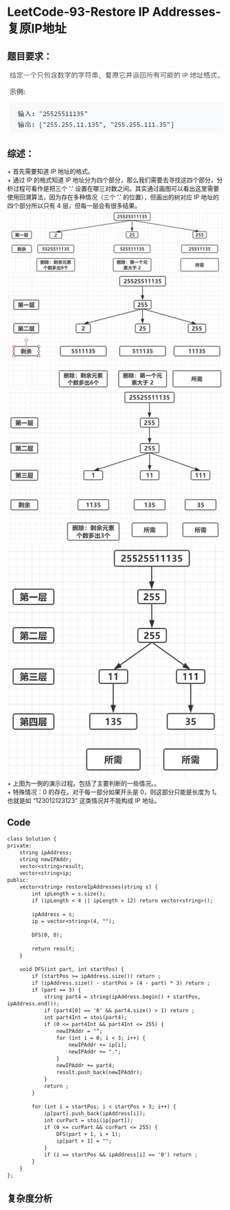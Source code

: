 # LeetCode-93-Restore IP Addresses-复原IP地址

## 题目要求：
![avatar](https://github.com/JakeChanFangZiyuan20/MyLeetCode/blob/master/img/93.png)

## 综述：  
\+ 首先需要知道 IP 地址的格式。  
\+ 通过 IP 的格式知道 IP 地址分为四个部分，那么我们需要去寻找这四个部分，分析过程可看作是把三个 '.' 设置在哪三对数之间。其实通过画图可以看出这里需要使用回溯算法，因为存在多种情况（三个 '.' 的位置），但画出的树对应 IP 地址的四个部分所以只有 4 层，但每一层会有很多结果。  
![avatar](https://github.com/JakeChanFangZiyuan20/MyLeetCode/blob/master/img/93-1.png)  
![avatar](https://github.com/JakeChanFangZiyuan20/MyLeetCode/blob/master/img/93-2.png)  
![avatar](https://github.com/JakeChanFangZiyuan20/MyLeetCode/blob/master/img/93-3.png)  
![avatar](https://github.com/JakeChanFangZiyuan20/MyLeetCode/blob/master/img/93-4.png)  
\+ 上图为一例的演示过程。包括了主要判断的一些情况。。  
\+ 特殊情况：0 的存在。对于每一部分如果开头是 0，则这部分只能是长度为 1。也就是如 “123012123123” 这类情况并不能构成 IP 地址。  

## Code
```
class Solution {
private:
    string ipAddress;
    string newIPAddr;
    vector<string>result;
    vector<string>ip;
public:
    vector<string> restoreIpAddresses(string s) {
        int ipLength = s.size();
        if (ipLength < 4 || ipLength > 12) return vector<string>();

        ipAddress = s;
        ip = vector<string>(4, "");

        DFS(0, 0);

        return result;
    }

    void DFS(int part, int startPos) {
        if (startPos >= ipAddress.size()) return ; 
        if (ipAddress.size() - startPos > (4 - part) * 3) return ;
        if (part == 3) {
            string part4 = string(ipAddress.begin() + startPos, ipAddress.end());
            if (part4[0] == '0' && part4.size() > 1) return ;
            int part4Int = stoi(part4);
            if (0 <= part4Int && part4Int <= 255) {
                newIPAddr = "";
                for (int i = 0; i < 3; i++) {
                    newIPAddr += ip[i];
                    newIPAddr += ".";
                }
                newIPAddr += part4;
                result.push_back(newIPAddr);
            }
            return ;
        }

        for (int i = startPos; i < startPos + 3; i++) {
            ip[part].push_back(ipAddress[i]);
            int curPart = stoi(ip[part]);
            if (0 <= curPart && curPart <= 255) {
                DFS(part + 1, i + 1);
                ip[part + 1] = "";
            }
            if (i == startPos && ipAddress[i] == '0') return ;
        }
    }
};

```


## 复杂度分析

